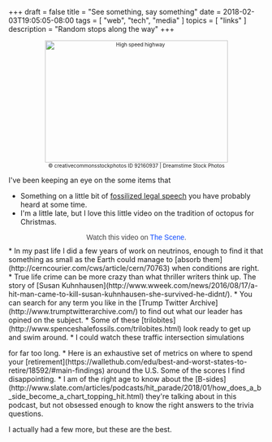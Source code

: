 +++
draft = false
title = "See something, say something"
date = 2018-02-03T19:05:05-08:00
tags = [
  "web",
  "tech",
  "media"
]
topics = [
  "links"
]
description = "Random stops along the way"
+++

<div align="center" style="font-size:x-small"><img src="https://milkfish08.s3.amazonaws.com/photo/blog/abovethefold/dreamstime_xxl_92160937.jpg" alt="High speed highway" width="360" height="240"  /><br />
© creativecommonsstockphotos
ID 92160937 | Dreamstime Stock Photos</div>

I've been keeping an eye on the some items that

* Something on a little bit of [fossilized legal speech](http://www.abajournal.com/magazine/article/what_judges_really_think_about_the_phrase_may_it_please_the_court/) you have probably heard at some time.
* I'm a little late, but I love this little video on the tradition of octopus for Christmas.<br />
<script async src="//player-backend.cnevids.com/script/video/5a3be73f148bb073b0000014.js"></script>
<div style="margin:10px 0; text-align:center">
<a href="https://thescene.com/watch/bonappetit/the-1-octopus-dealer" target="\_blank"
title="TheScene.com" style="color:#444; font-family:sans-serif; text-decoration:none;" >
Watch this video on <span style="color:#0c48fe;">The Scene</span>.</a></div>
* In my past life I did a few years of work on neutrinos, enough to find it that something as small as the Earth could manage to
[absorb them](http://cerncourier.com/cws/article/cern/70763)
when conditions are right.
* True life crime can be more crazy than what thriller writers think up.
The story of
[Susan Kuhnhausen](http://www.wweek.com/news/2016/08/17/a-hit-man-came-to-kill-susan-kuhnhausen-she-survived-he-didnt/).
* You can search for any term you like in the
[Trump Twitter Archive](http://www.trumptwitterarchive.com/)
to find out what our leader has opined on the subject.
* Some of these
[trilobites](http://www.spenceshalefossils.com/trilobites.html)
look ready to get up and swim around.
* I could watch these traffic intersection simulations
<blockquote class="imgur-embed-pub" lang="en" data-id="Vh4PtFA"><a href="//imgur.com/Vh4PtFA"></a></blockquote><script async src="//s.imgur.com/min/embed.js" charset="utf-8"></script>
for far too long.
* Here is an exhaustive set of metrics on where to spend your
[retirement](https://wallethub.com/edu/best-and-worst-states-to-retire/18592/#main-findings)
around the U.S.
Some of the scores I find disappointing.
* I am of the right age to know about the
[B-sides](http://www.slate.com/articles/podcasts/hit_parade/2018/01/how_does_a_b_side_become_a_chart_topping_hit.html)
they're talking about in this podcast, but not obsessed enough to know the right answers to the trivia questions.

I actually had a few more, but these are the best.
